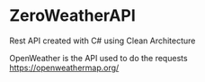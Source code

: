 # ZeroWeatherAPI
Rest API created with C# using Clean Architecture

OpenWeather is the API used to do the requests
https://openweathermap.org/